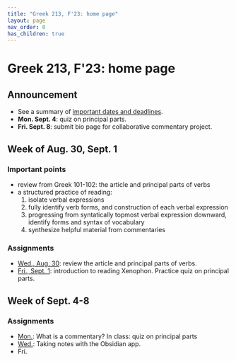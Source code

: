 ```yaml
---
title: "Greek 213, F'23: home page"
layout: page
nav_order: 0
has_children: true
---
```


# Greek 213, F'23: home page


## Announcement

- See a summary of [important dates and deadlines](./deadlines/).
- **Mon. Sept. 4**: quiz on principal parts.
- **Fri. Sept. 8**: submit bio page for collaborative commentary project.



## Week of Aug. 30, Sept. 1

### Important points

- review from Greek 101-102: the article and principal parts of verbs
- a structured practice of reading:
    1. isolate verbal expressions
    1. fully identify verb forms, and construction of each verbal expression
    1. progressing from syntatically topmost verbal expression downward, identify forms and syntax of vocabulary
    1. synthesize helpful material from commentaries

### Assignments

- [Wed., Aug. 30](./classes/intro/): review the article and principal parts of verbs.
- [Fri., Sept. 1](./classes/a_practice/): introduction to reading Xenophon.  Practice quiz on principal parts.


## Week of Sept. 4-8

### Assignments

- [Mon.](./classes/commentaries/): What is a commentary? In class: quiz on principal parts
- [Wed.](./classes/taking-notes/): Taking notes with the Obsidian app.
- Fri.



